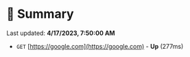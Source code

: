 # 📖 Summary
Last updated: **4/17/2023, 7:50:00 AM**

- `GET` [https://google.com](https://google.com) - **Up** (277ms)

